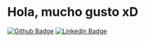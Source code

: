 # Hola, mucho gusto xD

[![Github Badge](https://img.shields.io/badge/-Github-000?style=flat-square&logo=Github&logoColor=white&link=https://github.com/filipeAugusto2901)](https://github.com/filipeAugusto2901)
[![Linkedin Badge](https://img.shields.io/badge/-LinkedIn-blue?style=flat-square&logo=Linkedin&logoColor=white&link=https://www.linkedin.com/in/filipeaugusto29/)](https://www.linkedin.com/in/filipeaugusto29/)
